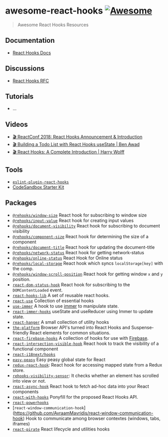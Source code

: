 # awesome-react-hooks [![Awesome](https://awesome.re/badge.svg)](https://awesome.re)

> Awesome React Hooks Resources

## Documentation

- [React Hooks Docs](https://reactjs.org/docs/hooks-intro.html)

## Discussions

- [React Hooks RFC](https://github.com/reactjs/rfcs/pull/68)

## Tutorials

- ...

## Videos

- [🎬 ReactConf 2018: React Hooks Announcement & Introduction](https://www.youtube.com/watch?v=dpw9EHDh2bM)
- [🎬 Building a Todo List with React Hooks useState | Ben Awad](https://www.youtube.com/watch?v=cAZ-fOd1RpA)
- [🎬 React Hooks: A Complete Introduction | Harry Wolff](https://www.youtube.com/watch?v=jd8R0a2Ur8Q)

## Tools

- [`eslint-plugin-react-hooks`](https://www.npmjs.com/package/eslint-plugin-react-hooks)
- [CodeSandbox Starter Kit](https://codesandbox.io/s/7y6o4282lq)

## Packages

- [`@rehooks/window-size`](https://github.com/rehooks/window-size) React hook for subscribing to window size
- [`@rehooks/input-value`](https://github.com/rehooks/input-value) React hook for creating input values
- [`@rehooks/document-visibility`](https://github.com/rehooks/document-visibility) React hook for subscribing to document visibility
- [`@rehooks/component-size`](https://github.com/rehooks/component-size) React hook for determining the size of a component
- [`@rehooks/document-title`](https://github.com/rehooks/document-title) React hook for updating the document-title
- [`@rehooks/network-status`](https://github.com/rehooks/network-status) React hook for getting network-status
- [`@rehooks/online-status`](https://github.com/rehooks/online-status) React Hook for Online status
- [`@rehooks/local-storage`](https://github.com/rehooks/local-storage) React hook which syncs `localStorage[key]` with the comp.
- [`@rehooks/window-scroll-position`](https://github.com/rehooks/window-scroll-position) React hook for getting window `x` and `y` position.
- [`react-dom-status-hook`](https://github.com/yeskunall/react-dom-status-hook) React hook for subscribing to the `DOMContentLoaded` event.
- [`react-hooks-lib`](https://github.com/beizhedenglong/react-hooks-lib) A set of reusable react hooks.
- [`react-use`](https://github.com/streamich/react-use) Collection of essential hooks
- [`use-immer`](https://github.com/mweststrate/use-immer) A hook to use [immer](https://github.com/mweststrate/immer) to manipulate state.
- [`react-immer-hooks`](https://github.com/sin/react-immer-hooks) useState and useReducer using Immer to update state.
- [`react-hanger`](https://github.com/kitze/react-hanger) A small collection of utility hooks
- [`the-platform`](https://github.com/palmerhq/the-platform) Browser API's turned into React Hooks and Suspense-friendly React elements for common situations.
- [`react-firebase-hooks`](https://github.com/csfrequency/react-firebase-hooks) A collection of hooks for use with [Firebase](https://firebase.google.com).
- [`react-intersection-visible-hook`](https://github.com/AvraamMavridis/react-intersection-visible-hook) React hook to track the visibility of a functional component
- [`react-i18next/hooks`](https://react.i18next.com/experimental/using-with-hooks)
- [`easy-peasy`](https://github.com/ctrlplusb/easy-peasy) Easy peasy global state for React
- [`redux-react-hook`](https://github.com/ianobermiller/redux-react-hook): React hook for accessing mapped state from a Redux store.
- [`rehooks-visibility-sensor`](https://github.com/imbhargav5/rehooks-visibility-sensor): It checks whether an element has scrolled into view or not.
- [`react-async-hook`](https://github.com/slorber/react-async-hook) React hook to fetch ad-hoc data into your React components
- [`react-with-hooks`](https://github.com/yesmeck/react-with-hooks) Ponyfill for the proposed React Hooks API.
- [`react-powerhooks`](https://github.com/kalcifer/react-powerhooks)
- [`react-window-communication-hook`] (https://github.com/AvraamMavridis/react-window-communication-hook) Hook to communicate among browser contextes (windows, tabs, iframes)
- [`react-pirate`](https://github.com/dispix/react-pirate) React lifecycle and utilities hooks
